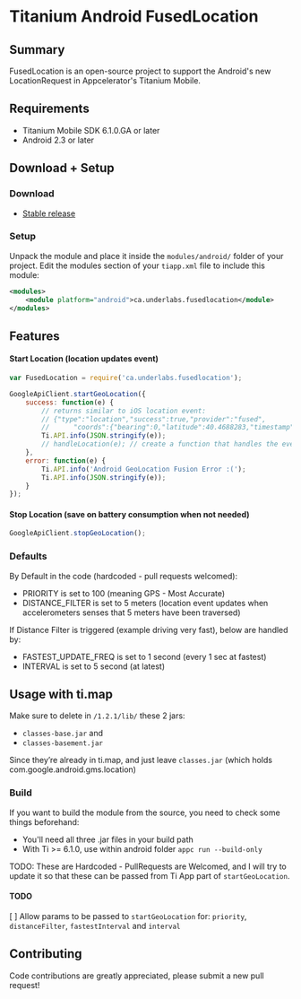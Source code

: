# Titanium Android FusedLocation 

 Summary
---------------
FusedLocation is an open-source project to support the Android's new LocationRequest in Appcelerator's Titanium Mobile.

Requirements
---------------
  - Titanium Mobile SDK 6.1.0.GA or later
  - Android 2.3 or later

Download + Setup
---------------

### Download
  * [Stable release](https://github.com/yozef/FusedLocation/releases)

### Setup
Unpack the module and place it inside the `modules/android/` folder of your project.
Edit the modules section of your `tiapp.xml` file to include this module:
```xml
<modules>
    <module platform="android">ca.underlabs.fusedlocation</module>
</modules>
```

Features
--------
#### Start Location (location updates event)

```javascript
var FusedLocation = require('ca.underlabs.fusedlocation');

GoogleApiClient.startGeoLocation({
    success: function(e) {
        // returns similar to iOS location event: 
        // {"type":"location","success":true,"provider":"fused",
        //      "coords":{"bearing":0,"latitude":40.4688283,"timestamp":1486002223000,"speed":0,"accuracy":1,"longitude":-72.74637}}
        Ti.API.info(JSON.stringify(e)); 
        // handleLocation(e); // create a function that handles the event for both platforms!
    },
    error: function(e) {
        Ti.API.info('Android GeoLocation Fusion Error :(');
        Ti.API.info(JSON.stringify(e));
    }
});

```

#### Stop Location (save on battery consumption when not needed)
```javascript
GoogleApiClient.stopGeoLocation();
```

### Defaults
By Default in the code (hardcoded - pull requests welcomed):
- PRIORITY is set to 100 (meaning GPS - Most Accurate)
- DISTANCE_FILTER is set to 5 meters (location event updates when accelerometers senses that 5 meters have been traversed)

If Distance Filter is triggered (example driving very fast), below are handled by:
- FASTEST_UPDATE_FREQ is set to 1 second (every 1 sec at fastest)
- INTERVAL is set to 5 second (at latest)


Usage with ti.map
------------------
Make sure to delete in `/1.2.1/lib/` these 2 jars: 
- `classes-base.jar` and 
- `classes-basement.jar`

Since they’re already in ti.map, and just leave `classes.jar` (which holds com.google.android.gms.location)

### Build
If you want to build the module from the source, you need to check some things beforehand:
- You'll need all three .jar files in your build path
- With Ti >= 6.1.0, use within android folder `appc run --build-only`


TODO: These are Hardcoded - PullRequests are Welcomed, and I will try to update it so that these can be passed from Ti App part of `startGeoLocation`.

#### TODO
[ ] Allow params to be passed to `startGeoLocation` for: `priority`, `distanceFilter`, `fastestInterval` and `interval`

Contributing
---------------
Code contributions are greatly appreciated, please submit a new pull request!
